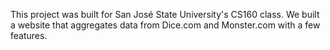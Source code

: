 This project was built for San José State University's CS160 class. We built a website that aggregates data from Dice.com and Monster.com with a few features.
